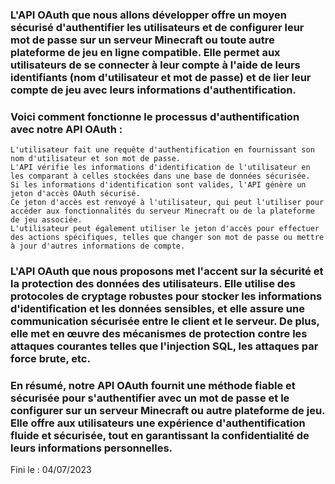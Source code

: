 ### L'API OAuth que nous allons développer offre un moyen sécurisé d'authentifier les utilisateurs et de configurer leur mot de passe sur un serveur Minecraft ou toute autre plateforme de jeu en ligne compatible. Elle permet aux utilisateurs de se connecter à leur compte à l'aide de leurs identifiants (nom d'utilisateur et mot de passe) et de lier leur compte de jeu avec leurs informations d'authentification.

### Voici comment fonctionne le processus d'authentification avec notre API OAuth :

    L'utilisateur fait une requête d'authentification en fournissant son nom d'utilisateur et son mot de passe.
    L'API vérifie les informations d'identification de l'utilisateur en les comparant à celles stockées dans une base de données sécurisée.
    Si les informations d'identification sont valides, l'API génère un jeton d'accès OAuth sécurisé.
    Ce jeton d'accès est renvoyé à l'utilisateur, qui peut l'utiliser pour accéder aux fonctionnalités du serveur Minecraft ou de la plateforme de jeu associée.
    L'utilisateur peut également utiliser le jeton d'accès pour effectuer des actions spécifiques, telles que changer son mot de passe ou mettre à jour d'autres informations de compte.

### L'API OAuth que nous proposons met l'accent sur la sécurité et la protection des données des utilisateurs. Elle utilise des protocoles de cryptage robustes pour stocker les informations d'identification et les données sensibles, et elle assure une communication sécurisée entre le client et le serveur. De plus, elle met en œuvre des mécanismes de protection contre les attaques courantes telles que l'injection SQL, les attaques par force brute, etc.

### En résumé, notre API OAuth fournit une méthode fiable et sécurisée pour s'authentifier avec un mot de passe et le configurer sur un serveur Minecraft ou autre plateforme de jeu. Elle offre aux utilisateurs une expérience d'authentification fluide et sécurisée, tout en garantissant la confidentialité de leurs informations personnelles.

Fini le : 04/07/2023
